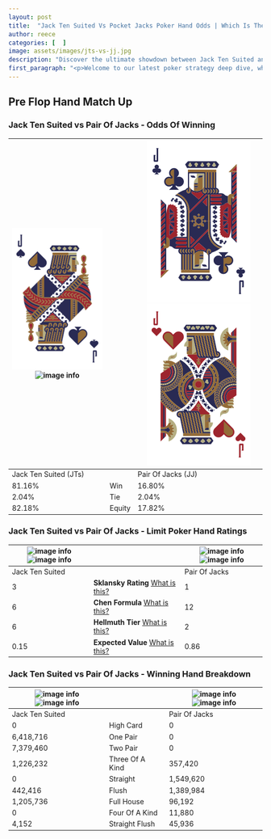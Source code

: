 ```yaml
---
layout: post
title:  "Jack Ten Suited Vs Pocket Jacks Poker Hand Odds | Which Is The Better Hand In Poker? A Complete Guide"
author: reece
categories: [  ]
image: assets/images/jts-vs-jj.jpg
description: "Discover the ultimate showdown between Jack Ten Suited and Pair Of Jacks in poker! Uncover the odds, strategies, and scenarios where one hand triumphs over the other. Get ready to up your poker game with this thrilling analysis."
first_paragraph: "<p>Welcome to our latest poker strategy deep dive, where we're pitting two distinct hands against each other in a high-stakes showdown: Jack Ten Suited vs Pair Of Jacks.</p><p>In the dynamic world of poker, every decision counts, and knowing which hand holds the upper hand is key to your success at the table.</p><p>In this article, we'll dissect these two hands, explore the scenarios where one dominates the other, and equip you with the knowledge to make strategic choices that can tip the odds in your favor.</p><p>Get ready to unravel the intriguing dynamics of these poker hands and elevate your game to new heights.</p>"
---
```




[comment]: # (sp0)

## Pre Flop Hand Match Up

<div class="table hand-ratings" markdown="1"> 



### Jack Ten Suited vs Pair Of Jacks - Odds Of Winning


    
| ![image info](assets/images/hand1/j.png) ![image info](assets/images/hand1/ts.png) |  | ![image info](assets/images/hand2/j.png) ![image info](assets/images/hand2/jo.png) |
| -------- | -------- | -------- |
| Jack Ten Suited (JTs) |  | Pair Of Jacks (JJ) |
| 81.16% | Win | 16.80% |
| 2.04% | Tie | 2.04% |
| 82.18% | Equity | 17.82% |




[comment]: # (sp1)



### Jack Ten Suited vs Pair Of Jacks - Limit Poker Hand Ratings


    
| ![image info](https://www.riverpairs.com/assets/images/hand1/j.png) ![image info](https://www.riverpairs.com/assets/images/hand1/ts.png) |  | ![image info](https://www.riverpairs.com/assets/images/hand2/j.png) ![image info](https://www.riverpairs.com/assets/images/hand2/jo.png) |
| -------- | -------- | -------- |
| Jack Ten Suited |  | Pair Of Jacks |
| 3 | **Sklansky Rating** [What is this?](/sklansky-rating-explained) | 1 |
| 6 | **Chen Formula** [What is this?](/chen-formula-explained) | 12 |
| 6 | **Hellmuth Tier** [What is this?](/Hellmuth-tier-explained) | 2 |
| 0.15 | **Expected Value** [What is this?](/expected-value-explained) | 0.86 |




[comment]: # (sp2)



### Jack Ten Suited vs Pair Of Jacks - Winning Hand Breakdown


    
| ![image info](https://www.riverpairs.com/assets/images/hand1/j.png) ![image info](https://www.riverpairs.com/assets/images/hand1/ts.png) |  | ![image info](https://www.riverpairs.com/assets/images/hand2/j.png) ![image info](https://www.riverpairs.com/assets/images/hand2/jo.png) |
| -------- | -------- | -------- |
| Jack Ten Suited |  | Pair Of Jacks |
| 0 | High Card | 0 |
| 6,418,716 | One Pair | 0 |
| 7,379,460 | Two Pair | 0 |
| 1,226,232 | Three Of A Kind | 357,420 |
| 0 | Straight | 1,549,620 |
| 442,416 | Flush | 1,389,984 |
| 1,205,736 | Full House | 96,192 |
| 0 | Four Of A Kind | 11,880 |
| 4,152 | Straight Flush | 45,936 |




[comment]: # (sp3)



</div>

[comment]: # (sp4)



[comment]: # (sp5)

